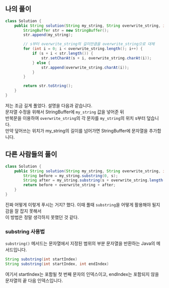 ## 나의 풀이
```java
class Solution {
    public String solution(String my_string, String overwrite_string, int s) {
        StringBuffer str = new StringBuffer();
        str.append(my_string);

        // s부터 overwrite_string의 길이만큼을 overwrite_string으로 대체
        for (int i = 0; i < overwrite_string.length(); i++) {
            if (s + i < str.length()) {
                str.setCharAt(s + i, overwrite_string.charAt(i));
            } else {
                str.append(overwrite_string.charAt(i));
            }
        }

        return str.toString();
    }
}
```

저는 조금 길게 풀었다. 설명을 다음과 같습니다.  
문자열 수정을 위해서 StringBuffer에 `my_string` 값을 넣어준 뒤  
반복문을 이용하여 `overwrite_string`의 각 문자를 `my_string`의 위치 s부터 덮습니다.  
만약 덮어쓰는 위치가 my_string의 길이를 넘어가면 StringBuffer에 문자열을 추가합니다.

## 다른 사람들의 풀이
```java
class Solution {
    public String solution(String my_string, String overwrite_string, int s) {
        String before = my_string.substring(0, s);
        String after = my_string.substring(s + overwrite_string.length());
        return before + overwrite_string + after;
    }
}
```

진짜 어떻게 이렇게 푸시는 거지? 했다. 이때 풀때 `substring`을 어떻게 활용해야 될지 감을 잘 잡지 못해서  
이 방법은 정말 생각하지 못했던 것 같다.

### substring 사용법
`substring()` 메서드는 문자열에서 지정된 범위의 부분 문자열을 반환하는 Java의 메서드입니다.  

```java
String substring(int startIndex)
String substring(int startIndex, int endIndex)
```
여기서 startIndex는 포함될 첫 번째 문자의 인덱스이고, endIndex는 포함되지 않을 문자열의 끝 다음 인덱스입니다.  